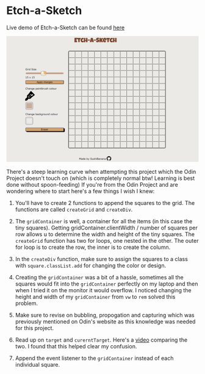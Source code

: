 # Etch-a-Sketch
Live demo of Etch-a-Sketch can be found [here](https://sushibanana.github.io/Etch-a-Sketch/)

![Screenshot of the Etch-a-Sketch website](https://raw.githubusercontent.com/SushiBanana/Etch-a-Sketch/main/images/websiteSc.png)

There's a steep learning curve when attempting this project which the Odin Project doesn't touch on (which is completely normal btw! Learning is best done without spoon-feeding)
If you're from the Odin Project and are wondering where to start here's a few things I wish I knew:

1. You'll have to create 2 functions to append the squares to the grid. The functions are called `createGrid` and `createDiv`.

2. The `gridContainer` is well, a container for all the items (in this case the tiny squares). Getting gridContainer.clientWidth / number of squares per row allows u to determine the width and height of the tiny squares. The `createGrid` function has two for loops, one nested in the other. The outer for loop is to create the row, the inner is to create the column.

3. In the `createDiv` function, make sure to assign the squares to a class with `square.classList.add` for changing the color or design.

4. Creating the `gridContainer` was a bit of a hassle, sometimes all the squares would fit into the `gridContainer` perfectly on my laptop and then when I tried it on the monitor it would overflow. I noticed changing the height and width of my `gridContainer` from `vw` to `rem` solved this problem.

5. Make sure to revise on bubbling, propogation and capturing which was previously mentioned on Odin's website as this knowledge was needed for this project.

6. Read up on `target` and `curerntTarget`. Here's a [video](https://www.youtube.com/watch?v=SpatM1W5wRQ) comparing the two. I found that this helped clear my confusion.

7. Append the event listener to the `gridContainer` instead of each individual square.